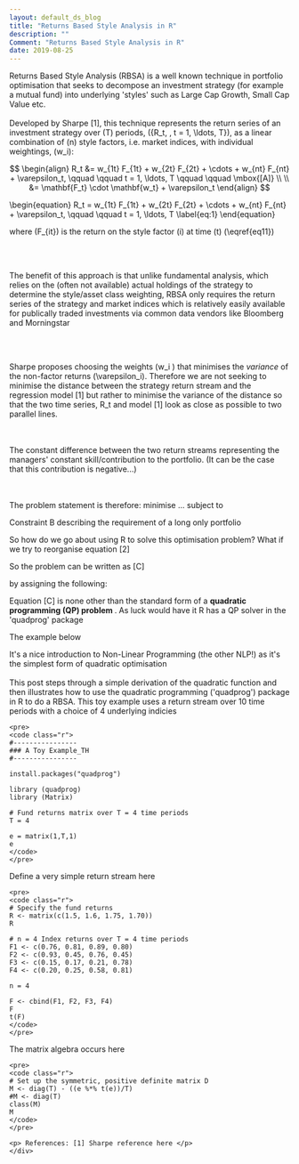 ```yaml
---
layout: default_ds_blog
title: "Returns Based Style Analysis in R"
description: ""
Comment: "Returns Based Style Analysis in R"
date: 2019-08-25
---
```


<div id="wrapper">
	<div id="blog-page" class="blogcontainer">

Returns Based Style Analysis (RBSA) is a well known technique in portfolio optimisation that seeks to decompose an investment strategy (for example a mutual fund) into 
underlying 'styles' such as Large Cap Growth, Small Cap Value etc. <br><br>
Developed by Sharpe [1], this technique represents the return series of an investment strategy over \(T\) periods,
\(\{R_t, \, t = 1, \ldots, T\}\), as a linear combination of \(n\) style factors, i.e. market indices, with individual weightings, \(w_i\):

$$ \begin{align} R_t &= w_{1t} F_{1t} + w_{2t} F_{2t} + \cdots + w_{nt} F_{nt} + \varepsilon_t, \qquad \qquad t = 1, \ldots, T \qquad \qquad \mbox{[A]} \\ \\
 &= \mathbf{F_t} \cdot \mathbf{w_t} + \varepsilon_t
\end{align} 
$$

\begin{equation} R_t = w_{1t} F_{1t} + w_{2t} F_{2t} + \cdots + w_{nt} F_{nt} + \varepsilon_t, \qquad \qquad t = 1, \ldots, T \label{eq:1} 
\end{equation}
 
where \(F_{it}\) is the return on the style factor \(i\) at time \(t\) \(\eqref{eq11}\)

<br><br> 

The benefit of this approach is that unlike fundamental analysis, which relies on the (often not available) actual holdings of the strategy to determine the style/asset class weighting, RBSA only 
requires the return series of the strategy and market indices which is relatively easily available for publically traded investments via common data vendors like Bloomberg and Morningstar 

<br><br>

Sharpe proposes choosing the weights \(w_i \) that minimises the <i>variance</i> of the non-factor returns \(\varepsilon_i\). Therefore we are not seeking to minimise the distance between
the strategy return stream and the regression model [1] but rather to minimise the variance of the distance so that the two time series, R_t and model [1] look as close as possible
to two parallel lines. 

<br><br>
The constant difference between the two return streams representing the managers' constant skill/contribution to the portfolio. (It can be the case that this contribution is negative...)

<br><br>
The problem statement is therefore:
minimise ... subject to 

Constraint B describing the requirement of a long only portfolio <br>

So how do we go about using R to solve this optimisation problem? What if we try to reorganise equation [2]

So the problem can be written as [C]

by assigning the following:

Equation [C] is none other than the standard form of a <b> quadratic programming (QP) problem </b>. As luck would have it R has a QP solver in the 'quadprog' package
   
The example below 

It's a nice introduction to Non-Linear Programming (the other NLP!) as it's the simplest form of quadratic optimisation <br><br>
This post steps through a simple derivation of the quadratic function and then illustrates how to use the quadratic programming ('quadprog') package in R to do a RBSA. This toy
example uses a return stream over 10 time periods with a choice of 4 underlying indicies 

	<pre>
	<code class="r">
	#----------------
	### A Toy Example_TH
	#----------------

	install.packages("quadprog")

	library (quadprog)
	library (Matrix)

	# Fund returns matrix over T = 4 time periods
	T = 4

	e = matrix(1,T,1)
	e
	</code>
	</pre>

Define a very simple return stream here

	<pre> 
	<code class="r">
	# Specify the fund returns
	R <- matrix(c(1.5, 1.6, 1.75, 1.70))
	R

	# n = 4 Index returns over T = 4 time periods
	F1 <- c(0.76, 0.81, 0.89, 0.80)
	F2 <- c(0.93, 0.45, 0.76, 0.45)
	F3 <- c(0.15, 0.17, 0.21, 0.78)
	F4 <- c(0.20, 0.25, 0.58, 0.81)

	n = 4

	F <- cbind(F1, F2, F3, F4)
	F
	t(F)
	</code>
	</pre>

The matrix algebra occurs here

	<pre> 
	<code class="r">
	# Set up the symmetric, positive definite matrix D
	M <- diag(T) - ((e %*% t(e))/T)
	#M <- diag(T)
	class(M)
	M
	</code>
	</pre>
	
	<p> References: [1] Sharpe reference here </p>
	</div>

</div>